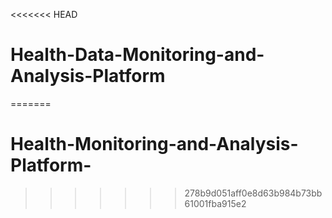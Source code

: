 <<<<<<< HEAD
# Health-Data-Monitoring-and-Analysis-Platform
=======
# Health-Monitoring-and-Analysis-Platform-
>>>>>>> 278b9d051aff0e8d63b984b73bb61001fba915e2
